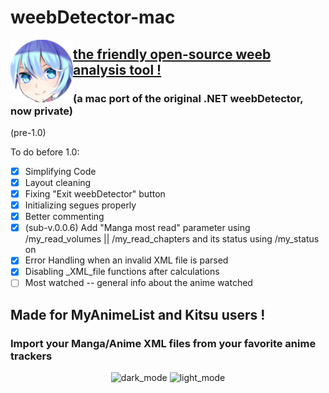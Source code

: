 # weebDetector-mac

<img align="left" width="100" height="100" src="https://raw.githubusercontent.com/Yaroster/weebDetector-mac/master/weebDetector/icons/original%20icon.png">

## [the friendly open-source weeb analysis tool !](https://github.com/Yaroster/weebDetector-mac/releases)
### (a mac port of the original .NET weebDetector, now private)

(pre-1.0)

To do before 1.0:
- [X] Simplifying Code
- [X] Layout cleaning
- [X] Fixing "Exit weebDetector" button
- [X] Initializing segues properly
- [X] Better commenting
- [X] (sub-v.0.0.6) Add "Manga most read" parameter using /my_read_volumes || /my_read_chapters and its status using /my_status on <manga>
- [X] Error Handling when an invalid XML file is parsed
- [X] Disabling _XML_file functions after calculations
- [ ] Most watched -- general info about the anime watched

## Made for MyAnimeList and Kitsu users !
### Import your Manga/Anime XML files from your favorite anime trackers
<p align="center">
<img width="580" alt="dark_mode" src="https://user-images.githubusercontent.com/39062152/66664203-2649df80-ec5d-11e9-9c5d-912f4cd68e98.png">
<img width="580" alt="light_mode" src="https://user-images.githubusercontent.com/39062152/66664304-542f2400-ec5d-11e9-9624-bbc97fdd4bb3.png">
</p>
